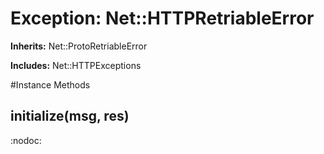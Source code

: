 # Exception: Net::HTTPRetriableError
**Inherits:** Net::ProtoRetriableError
    
**Includes:** Net::HTTPExceptions
  




#Instance Methods
## initialize(msg, res) [](#method-i-initialize)
:nodoc:

